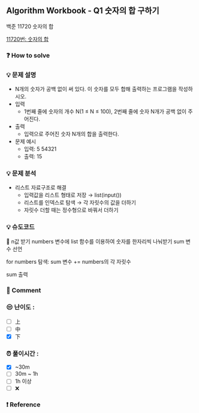 ## Algorithm Workbook - Q1 숫자의 합 구하기

백준 11720 숫자의 합

[11720번: 숫자의 합](https://www.acmicpc.net/problem/11720)

### ❓️ How to solve

### 💡 문제 설명

- N개의 숫자가 공백 없이 써 있다. 이 숫자를 모두 합해 출력하는 프로그램을 작성하시오.
- 입력
    - 1번째 줄에 숫자의 개수 N(1 ≤ N ≤ 100), 2번째 줄에 숫자 N개가 공백 없이 주어진다.
- 출력
    - 입력으로 주어진 숫자 N개의 합을 출력한다.
- 문제 예시
    - 입력: 5
             54321
    - 출력: 15

### 💡 문제 분석

- 리스트 자료구조로 해결
    - 입력값을 리스트 형태로 저장 → list(input())
    - 리스트를 인덱스로 탐색 → 각 자릿수의 값을 더하기
    - 자릿수 더할 때는 정수형으로 바꿔서 더하기

### 💡 슈도코드

<aside>
📝 n값 받기
numbers 변수에 list 함수를 이용하여 숫자를 한자리씩 나눠받기
sum 변수 선언

for numbers 탐색:
      sum 변수 += numbers의 각 자릿수

sum 출력

</aside>

### 💬 Comment

### 😒 난이도 :

- [ ]  上
- [ ]  中
- [x]  下

### ⏰ 풀이시간 :

- [x]  ~30m
- [ ]  30m ~ 1h
- [ ]  1h 이상
- [ ]  ❌

### ❗ Reference